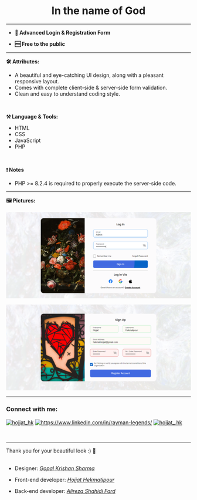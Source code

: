 <h1 align="center">In the name of God</h1>
<hr>

- **🌱 Advanced Login & Registration Form**

-  **🆓 Free to the public**
 
<hr>

**🛠️ Attributes:**
<br>
<ul>
  <li>A beautiful and eye-catching UI design, along with a pleasant responsive layout.</li>
  <li>Comes with complete client-side & server-side form validation.</li>
  <li>Clean and easy to understand coding style.</li>
</ul><br>

**⚒ Language & Tools:**
<ul>
  <li>HTML</li>
  <li>CSS</li>
  <li>JavaScript</li>
  <li>PHP</li>
</ul><br>

**❗ Notes**

<ul>
<li>PHP >= 8.2.4 is required to properly execute the server-side code.</li>
</ul>
<hr>

**🖼️ Pictures:**
<br>
<br>
<img src="Asset/Screen/Screenshot1.png" alt="Preview Picture">

<img src="Asset/Screen/Screenshot2.png" alt="Preview Picture"><br>
<hr>
<h3 align="left">Connect with me:</h3>
<p align="left">
<a href="https://twitter.com/hojjat_hk" target="blank"><img align="center" src="https://raw.githubusercontent.com/rahuldkjain/github-profile-readme-generator/master/src/images/icons/Social/twitter.svg" alt="hojjat_hk" height="30" width="40" /></a>    
<a href="https://www.linkedin.com/in/hekmati-hojjat/" target="blank"><img align="center" src="https://raw.githubusercontent.com/rahuldkjain/github-profile-readme-generator/master/src/images/icons/Social/linked-in-alt.svg" alt="https://www.linkedin.com/in/rayman-legends/" height="30" width="40" /></a>
<a href="https://instagram.com/hojjat__hk" target="blank"><img align="center" src="https://raw.githubusercontent.com/rahuldkjain/github-profile-readme-generator/master/src/images/icons/Social/instagram.svg" alt="hojjat_.hk" height="30" width="40" /></a>
</p>
<br>
<hr>
Thank you for your beautiful look :) 🤍
<br><br>

* Designer: <a href="https://linkedin.com/in/gopal-krishan-sharma/"><i>Gopal Krishan Sharma</i></a>

* Front-end developer: <a href="https://github.com/Hojjat-hk/"><i>Hojjat Hekmatipour</i></a>

* Back-end developer: <a href="https://github.com/Wirmaple73/"><i>Alireza Shahidi Fard</i></a>
